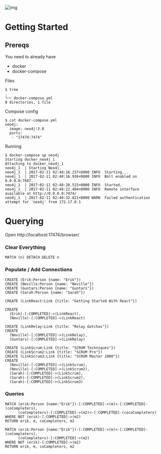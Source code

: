 ![img](./screen-neo4j.png)

# Getting Started

## Prereqs

You need to already have

* docker
* docker-compose

Files

    $ tree
    .
    └── docker-compose.yml
    0 directories, 1 file


Compose config

    $ cat docker-compose.yml
    neo4j:
      image: neo4j:3.0
      ports:
       - "17474:7474"

Running

    $ docker-compose up neo4j
    Starting docker_neo4j_1
    Attaching to docker_neo4j_1
    neo4j_1  | Starting Neo4j.
    neo4j_1  | 2017-02-11 02:48:16.237+0000 INFO  Starting...
    neo4j_1  | 2017-02-11 02:48:16.936+0000 INFO  Bolt enabled on 0.0.0.0:7687.
    neo4j_1  | 2017-02-11 02:48:20.515+0000 INFO  Started.
    neo4j_1  | 2017-02-11 02:48:22.484+0000 INFO  Remote interface available at http://0.0.0.0:7474/
    neo4j_1  | 2017-02-11 02:48:32.821+0000 WARN  Failed authentication attempt for 'neo4j' from 172.17.0.1

# Querying

Open http://localhost:17474/browser/

### Clear Everything

```neo4j
MATCH (n) DETACH DELETE n
```

### Populate / Add Connections

```neo4j
CREATE (Erik:Person {name: "Erik"})
CREATE (Neville:Person {name: "Neville"})
CREATE (Guntars:Person {name: "Guntars"})
CREATE (Sarah:Person {name: "Sarah"})

CREATE (LinkReact:Link {title: "Getting Started With React"})

CREATE
  (Erik)-[:COMPLETED]->(LinkReact),
  (Neville)-[:COMPLETED]->(LinkReact)

CREATE (LinkRelay:Link {title: "Relay Gotchas"})
CREATE
  (Neville)-[:COMPLETED]->(LinkRelay),
  (Guntars)-[:COMPLETED]->(LinkRelay)

CREATE (LinkScrum:Link {title: "SCRUM Techniques"})
CREATE (LinkScrum2:Link {title: "SCRUM Pro"})
CREATE (LinkScrum3:Link {title: "SCRUM Master 2000"})
CREATE
  (Neville)-[:COMPLETED]->(LinkScrum),
  (Neville)-[:COMPLETED]->(LinkScrum2),
  (Sarah)-[:COMPLETED]->(LinkScrum),
  (Sarah)-[:COMPLETED]->(LinkScrum2),
  (Sarah)-[:COMPLETED]->(LinkScrum3)
```

### Queries

```neo4j
MATCH (erik:Person {name:"Erik"})-[:COMPLETED]->(m)<-[:COMPLETED]-(coCompleters),
      (coCompleters)-[:COMPLETED]->(m2)<-[:COMPLETED]-(cocoCompleters)
WHERE NOT (erik)-[:COMPLETED]->(m2)
RETURN erik, m, coCompleters, m2
```

```neo4j
MATCH (erik:Person {name:"Erik"})-[:COMPLETED]->(m)<-[:COMPLETED]-(coCompleters),
      (coCompleters)-[:COMPLETED]->(m2)
WHERE NOT (erik)-[:COMPLETED]->(m2)
RETURN erik, m, coCompleters, m2
```
